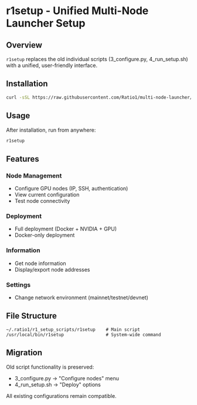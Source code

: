 # r1setup - Unified Multi-Node Launcher Setup

## Overview
`r1setup` replaces the old individual scripts (3_configure.py, 4_run_setup.sh) with a unified, user-friendly interface.

## Installation
```bash
curl -sSL https://raw.githubusercontent.com/Ratio1/multi-node-launcher/refs/heads/main/mnl_factory/scripts/install-factory.sh | bash
```

## Usage
After installation, run from anywhere:
```bash
r1setup
```

## Features
### Node Management
- Configure GPU nodes (IP, SSH, authentication)
- View current configuration
- Test node connectivity

### Deployment  
- Full deployment (Docker + NVIDIA + GPU)
- Docker-only deployment

### Information
- Get node information
- Display/export node addresses

### Settings
- Change network environment (mainnet/testnet/devnet)

## File Structure
```
~/.ratio1/r1_setup_scripts/r1setup    # Main script
/usr/local/bin/r1setup                # System-wide command
```

## Migration
Old script functionality is preserved:
- 3_configure.py → "Configure nodes" menu
- 4_run_setup.sh → "Deploy" options

All existing configurations remain compatible. 